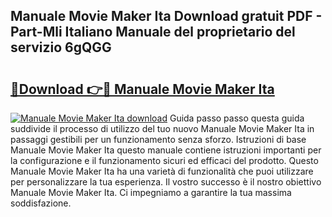 ## Manuale Movie Maker Ita Download gratuit PDF - Part-Mli Italiano Manuale del proprietario del servizio 6gQGG

# <h2><a href="http://dfb4u7.blite.top/?on=Manuale+Movie+Maker+Ita">🔗Download 👉🔴 Manuale Movie Maker Ita</a></h2>

[![Manuale Movie Maker Ita download](https://i.imgur.com/lujVjoI.png)](http://dfb4u7.blite.top/?on=Manuale+Movie+Maker+Ita)
Guida passo passo questa guida suddivide il processo di utilizzo del tuo nuovo Manuale Movie Maker Ita in passaggi gestibili per un funzionamento senza sforzo. Istruzioni di base Manuale Movie Maker Ita questo manuale contiene istruzioni importanti per la configurazione e il funzionamento sicuri ed efficaci del prodotto. Questo Manuale Movie Maker Ita ha una varietà di funzionalità che puoi utilizzare per personalizzare la tua esperienza. Il vostro successo è il nostro obiettivo Manuale Movie Maker Ita. Ci impegniamo a garantire la tua massima soddisfazione.
